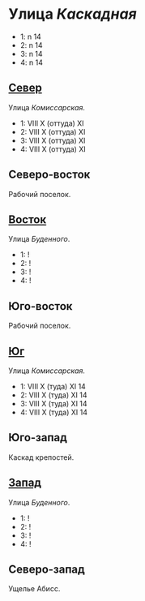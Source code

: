 # Улица *Каскадная*

* 1:    n   14
* 2:    n   14
* 3:    n   14
* 4:    n   14

## [Север](./560040.md)

Улица *Комиссарская*.

* 1:    VIII    X (оттуда)  XI
* 2:    VIII    X (оттуда)  XI
* 3:    VIII    X (оттуда)  XI
* 4:    VIII    X (оттуда)  XI

## Северо-восток

Рабочий поселок.

## [Восток](./585060.md)

Улица *Буденного*.

* 1:    !
* 2:    !
* 3:    !
* 4:    !

## Юго-восток

Рабочий поселок.

## [Юг](./560065.md)

Улица *Комиссарская*.

* 1:    VIII    X (туда)    XI  14
* 2:    VIII    X (туда)    XI  14
* 3:    VIII    X (туда)    XI  14
* 4:    VIII    X (туда)    XI  14

## Юго-запад

Каскад крепостей.

## [Запад](./540060.md)

Улица *Буденного*.

* 1:    !
* 2:    !
* 3:    !
* 4:    !

## Северо-запад

Ущелье Абисс.
